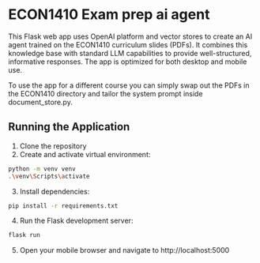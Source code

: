 # ECON1410 Exam prep ai agent

This Flask web app uses OpenAI platform and vector stores to create an AI agent trained on the ECON1410 curriculum slides (PDFs). It combines this knowledge base with standard LLM capabilities to provide well-structured, informative responses. The app is optimized for both desktop and mobile use.

To use the app for a different course you can simply swap out the PDFs in the ECON1410 directory and tailor the system prompt inside document_store.py.

## Running the Application

1. Clone the repository
2. Create and activate virtual environment:

```bash
python -m venv venv
.\venv\Scripts\activate
```

3. Install dependencies:

```bash
pip install -r requirements.txt
```

4. Run the Flask development server:

```bash
flask run
```

5. Open your mobile browser and navigate to http://localhost:5000

